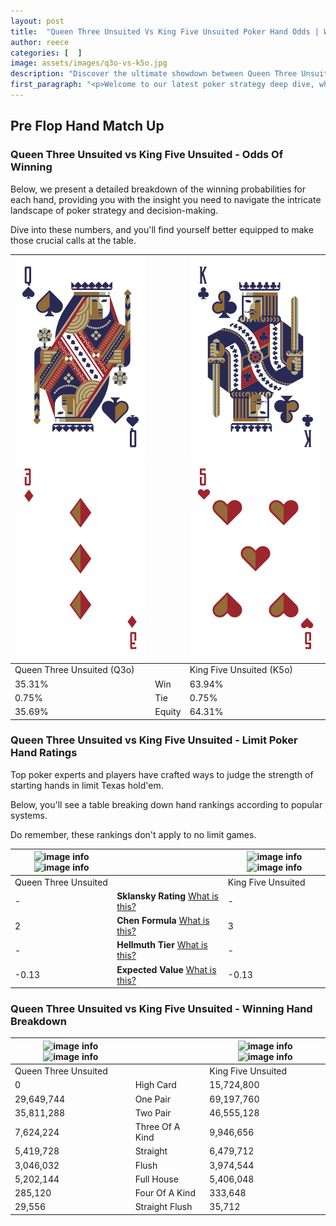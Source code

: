 ```yaml
---
layout: post
title:  "Queen Three Unsuited Vs King Five Unsuited Poker Hand Odds | Which Is The Better Hand In Poker? A Complete Guide"
author: reece
categories: [  ]
image: assets/images/q3o-vs-k5o.jpg
description: "Discover the ultimate showdown between Queen Three Unsuited and King Five Unsuited in poker! Uncover the odds, strategies, and scenarios where one hand triumphs over the other. Get ready to up your poker game with this thrilling analysis."
first_paragraph: "<p>Welcome to our latest poker strategy deep dive, where we're pitting two distinct hands against each other in a high-stakes showdown: Queen Three Unsuited vs King Five Unsuited.</p><p>In the dynamic world of poker, every decision counts, and knowing which hand holds the upper hand is key to your success at the table.</p><p>In this article, we'll dissect these two hands, explore the scenarios where one dominates the other, and equip you with the knowledge to make strategic choices that can tip the odds in your favor.</p><p>Get ready to unravel the intriguing dynamics of these poker hands and elevate your game to new heights.</p>"
---
```




[comment]: # (sp0)

## Pre Flop Hand Match Up

<div class="table hand-ratings" markdown="1"> 



### Queen Three Unsuited vs King Five Unsuited - Odds Of Winning

Below, we present a detailed breakdown of the winning probabilities for each hand, providing you with the insight you need to navigate the intricate landscape of poker strategy and decision-making. 

Dive into these numbers, and you'll find yourself better equipped to make those crucial calls at the table.


    
| ![image info](assets/images/hand1/q.png) ![image info](assets/images/hand1/3o.png) |  | ![image info](assets/images/hand2/k.png) ![image info](assets/images/hand2/5o.png) |
| -------- | -------- | -------- |
| Queen Three Unsuited (Q3o) |  | King Five Unsuited (K5o) |
| 35.31% | Win | 63.94% |
| 0.75% | Tie | 0.75% |
| 35.69% | Equity | 64.31% |




[comment]: # (sp1)



### Queen Three Unsuited vs King Five Unsuited - Limit Poker Hand Ratings

Top poker experts and players have crafted ways to judge the strength of starting hands in limit Texas hold'em. 

Below, you'll see a table breaking down hand rankings according to popular systems. 

Do remember, these rankings don't apply to no limit games.


    
| ![image info](https://www.riverpairs.com/assets/images/hand1/q.png) ![image info](https://www.riverpairs.com/assets/images/hand1/3o.png) |  | ![image info](https://www.riverpairs.com/assets/images/hand2/k.png) ![image info](https://www.riverpairs.com/assets/images/hand2/5o.png) |
| -------- | -------- | -------- |
| Queen Three Unsuited |  | King Five Unsuited |
| - | **Sklansky Rating** [What is this?](/sklansky-rating-explained) | - |
| 2 | **Chen Formula** [What is this?](/chen-formula-explained) | 3 |
| - | **Hellmuth Tier** [What is this?](/Hellmuth-tier-explained) | - |
| -0.13 | **Expected Value** [What is this?](/expected-value-explained) | -0.13 |




[comment]: # (sp2)



### Queen Three Unsuited vs King Five Unsuited - Winning Hand Breakdown


    
| ![image info](https://www.riverpairs.com/assets/images/hand1/q.png) ![image info](https://www.riverpairs.com/assets/images/hand1/3o.png) |  | ![image info](https://www.riverpairs.com/assets/images/hand2/k.png) ![image info](https://www.riverpairs.com/assets/images/hand2/5o.png) |
| -------- | -------- | -------- |
| Queen Three Unsuited |  | King Five Unsuited |
| 0 | High Card | 15,724,800 |
| 29,649,744 | One Pair | 69,197,760 |
| 35,811,288 | Two Pair | 46,555,128 |
| 7,624,224 | Three Of A Kind | 9,946,656 |
| 5,419,728 | Straight | 6,479,712 |
| 3,046,032 | Flush | 3,974,544 |
| 5,202,144 | Full House | 5,406,048 |
| 285,120 | Four Of A Kind | 333,648 |
| 29,556 | Straight Flush | 35,712 |




[comment]: # (sp3)



</div>

[comment]: # (sp4)



[comment]: # (sp5)

